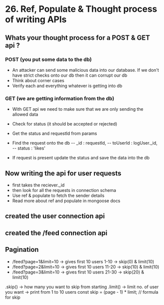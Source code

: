 # 26. Ref, Populate & Thought process of writing APIs 

## Whats your thought process for a POST & GET api ? 
### POST (you put some data to the db)
- An attacker can send some malicious data into our database. If we don't have strict checks onto our db then it can corrupt our db
- Think about corner cases
- Verify each and everything whatever is getting into db

### GET (we are getting information from the db)
- With GET  api we need to make sure that we are only sending the allowed data

- Check for status (it should be accepted or rejected)
- Get the status and requestId from params
- Find the request onto the db
-- _id : requestId,
-- toUserId : logUser._id,
-- status : 'likes'

- If request is present update the status and save the data into the db


## Now writing the api for user requests
- first takes the reciever._id
- then look for all the requests in connection schema
- Use ref & populate to fetch the sender details
- Read more about ref and populate in mongoose docs

## created the user connection api

## created the /feed connection api

## Pagination
- /feed?page=1&limit=10 -> gives first 10 users 1-10 -> skip(0) & limit(10)
- /feed?page=2&limit=10 -> gives first 10 users 11-20 -> skip(10) & limit(10)
- /feed?page=3&limit=10 -> gives first 10 users 21-30 -> skip(20) & limit(10)

.skip() -> how many you want to skip from starting
.limit() -> limit no. of user you want
-> print from 1 to 10 users
const skip = (page - 1) * limit; // formula for skip
